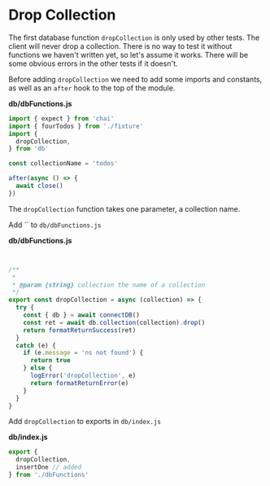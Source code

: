 # Drop Collection

The first database function `dropCollection` is only used by other tests. The client will never drop a collection. There is no way to test it without functions we haven't written yet, so let's assume it works. There will be some obvious errors in the other tests if it doesn't.




Before adding `dropCollection` we need to add some imports and constants, as well as an `after` hook to the top of the module.

__db/dbFunctions.js__
```js
import { expect } from 'chai'
import { fourTodos } from './fixture'
import { 
  dropCollection, 
} from 'db'

const collectionName = 'todos'

after(async () => {
  await close()
})
```


The `dropCollection` function takes one parameter, a collection name. 

Add `` to `db/dbFunctions.js`

__db/dbFunctions.js__
```js


/**
 *
 * @param {string} collection the name of a collection
 */
export const dropCollection = async (collection) => {
  try {
    const { db } = await connectDB()
    const ret = await db.collection(collection).drop()
    return formatReturnSuccess(ret)
  }
  catch (e) {
    if (e.message = 'ns not found') {
      return true
    } else {
      logError('dropCollection', e)
      return formatReturnError(e)
    }
  }
}
```

Add `dropCollection` to exports in `db/index.js`

__db/index.js__
```js
export { 
  dropCollection,
  insertOne // added
} from './dbFunctions'
```